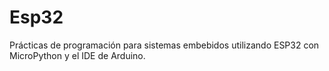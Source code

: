 # Esp32
Prácticas de programación para sistemas embebidos utilizando ESP32 con MicroPython y el IDE de Arduino.

